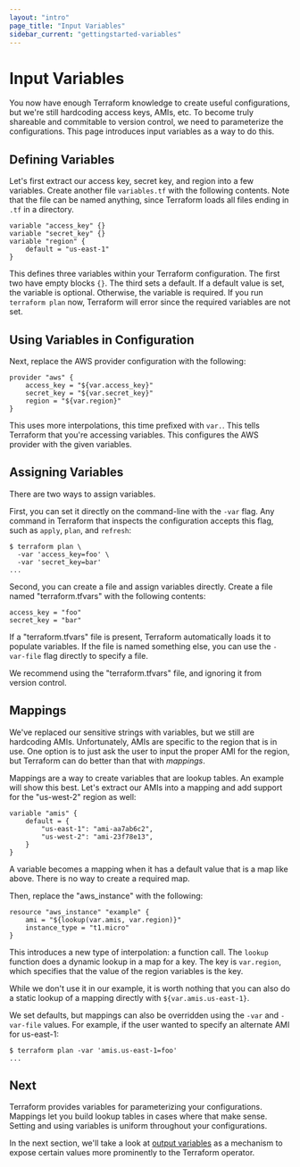 ```yaml
---
layout: "intro"
page_title: "Input Variables"
sidebar_current: "gettingstarted-variables"
---
```


# Input Variables

You now have enough Terraform knowledge to create useful
configurations, but we're still hardcoding access keys,
AMIs, etc. To become truly shareable and commitable to version
control, we need to parameterize the configurations. This page
introduces input variables as a way to do this.

## Defining Variables

Let's first extract our access key, secret key, and region
into a few variables. Create another file `variables.tf` with
the following contents. Note that the file can be named anything,
since Terraform loads all files ending in `.tf` in a directory.

```
variable "access_key" {}
variable "secret_key" {}
variable "region" {
	default = "us-east-1"
}
```

This defines three variables within your Terraform configuration.
The first two have empty blocks `{}`. The third sets a default. If
a default value is set, the variable is optional. Otherwise, the
variable is required. If you run `terraform plan` now, Terraform will
error since the required variables are not set.

## Using Variables in Configuration

Next, replace the AWS provider configuration with the following:

```
provider "aws" {
	access_key = "${var.access_key}"
	secret_key = "${var.secret_key}"
	region = "${var.region}"
}
```

This uses more interpolations, this time prefixed with `var.`. This
tells Terraform that you're accessing variables. This configures
the AWS provider with the given variables.

## Assigning Variables

There are two ways to assign variables.

First, you can set it directly on the command-line with the
`-var` flag. Any command in Terraform that inspects the configuration
accepts this flag, such as `apply`, `plan`, and `refresh`:

```
$ terraform plan \
  -var 'access_key=foo' \
  -var 'secret_key=bar'
...
```

Second, you can create a file and assign variables directly. Create
a file named "terraform.tfvars" with the following contents:

```
access_key = "foo"
secret_key = "bar"
```

If a "terraform.tfvars" file is present, Terraform automatically loads
it to populate variables. If the file is named something else, you can
use the `-var-file` flag directly to specify a file.

We recommend using the "terraform.tfvars" file, and ignoring it from
version control.

## Mappings

We've replaced our sensitive strings with variables, but we still
are hardcoding AMIs. Unfortunately, AMIs are specific to the region
that is in use. One option is to just ask the user to input the proper
AMI for the region, but Terraform can do better than that with
_mappings_.

Mappings are a way to create variables that are lookup tables. An example
will show this best. Let's extract our AMIs into a mapping and add
support for the "us-west-2" region as well:

```
variable "amis" {
	default = {
		"us-east-1": "ami-aa7ab6c2",
		"us-west-2": "ami-23f78e13",
	}
}
```

A variable becomes a mapping when it has a default value that is a
map like above. There is no way to create a required map.

Then, replace the "aws\_instance" with the following:

```
resource "aws_instance" "example" {
	ami = "${lookup(var.amis, var.region)}"
	instance_type = "t1.micro"
}
```

This introduces a new type of interpolation: a function call. The
`lookup` function does a dynamic lookup in a map for a key. The
key is `var.region`, which specifies that the value of the region
variables is the key.

While we don't use it in our example, it is worth nothing that you
can also do a static lookup of a mapping directly with
`${var.amis.us-east-1}`.

We set defaults, but mappings can also be overridden using the
`-var` and `-var-file` values. For example, if the user wanted to
specify an alternate AMI for us-east-1:

```
$ terraform plan -var 'amis.us-east-1=foo'
...
```

## Next

Terraform provides variables for parameterizing your configurations.
Mappings let you build lookup tables in cases where that make sense.
Setting and using variables is uniform throughout your configurations.

In the next section, we'll take a look at
[output variables](/intro/getting-started/outputs.html) as a mechanism
to expose certain values more prominently to the Terraform operator.
